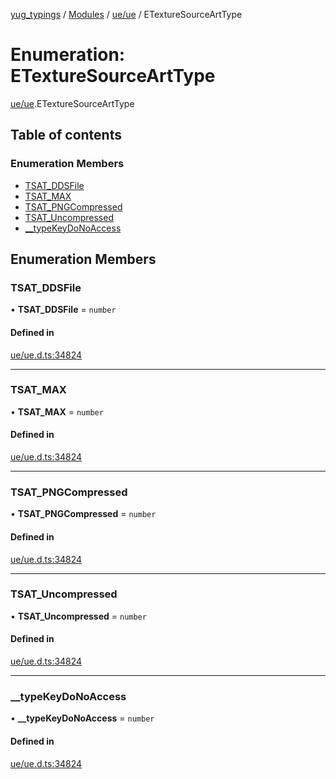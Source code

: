 [yug_typings](../README.md) / [Modules](../modules.md) / [ue/ue](../modules/ue_ue.md) / ETextureSourceArtType

# Enumeration: ETextureSourceArtType

[ue/ue](../modules/ue_ue.md).ETextureSourceArtType

## Table of contents

### Enumeration Members

- [TSAT\_DDSFile](ue_ue.ETextureSourceArtType.md#tsat_ddsfile)
- [TSAT\_MAX](ue_ue.ETextureSourceArtType.md#tsat_max)
- [TSAT\_PNGCompressed](ue_ue.ETextureSourceArtType.md#tsat_pngcompressed)
- [TSAT\_Uncompressed](ue_ue.ETextureSourceArtType.md#tsat_uncompressed)
- [\_\_typeKeyDoNoAccess](ue_ue.ETextureSourceArtType.md#__typekeydonoaccess)

## Enumeration Members

### TSAT\_DDSFile

• **TSAT\_DDSFile** = `number`

#### Defined in

[ue/ue.d.ts:34824](https://github.com/YugMetaverse/yug_typings/blob/25cad34/ue/ue.d.ts#L34824)

___

### TSAT\_MAX

• **TSAT\_MAX** = `number`

#### Defined in

[ue/ue.d.ts:34824](https://github.com/YugMetaverse/yug_typings/blob/25cad34/ue/ue.d.ts#L34824)

___

### TSAT\_PNGCompressed

• **TSAT\_PNGCompressed** = `number`

#### Defined in

[ue/ue.d.ts:34824](https://github.com/YugMetaverse/yug_typings/blob/25cad34/ue/ue.d.ts#L34824)

___

### TSAT\_Uncompressed

• **TSAT\_Uncompressed** = `number`

#### Defined in

[ue/ue.d.ts:34824](https://github.com/YugMetaverse/yug_typings/blob/25cad34/ue/ue.d.ts#L34824)

___

### \_\_typeKeyDoNoAccess

• **\_\_typeKeyDoNoAccess** = `number`

#### Defined in

[ue/ue.d.ts:34824](https://github.com/YugMetaverse/yug_typings/blob/25cad34/ue/ue.d.ts#L34824)

